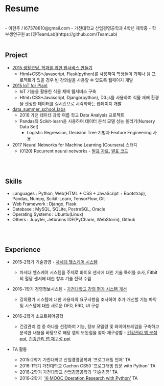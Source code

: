 # Resume
<br />
- 이현주 / l67378810@gmail.com
- 가천대학교 산업경영공학과 4학년 재학중
- 학부생연구원 at [@TeamLab](https://github.com/TeamLab)
<br />
<br />

## Project
- [2015 생활코딩, 학과를 위한 웹서비스 만들기](https://github.com/hyoenju/final_dacapo "final_dacapo")
  * Html+CSS+Javascript, Flask(python)를 사용하여 학생들이 과제나 팀 프로젝트가 있을 경우 빈 강의실을 사용할 수 있도록 웹페이지 개발
- [2015 IoT for Plant](https://github.com/hyoenju/ginseng)
  * IoT 기술을 활용한 식물 재배 웹서비스 구축
  * Html+CSS+Javascript, Django(python), D3.js를 사용하여 식물 재배 환경을 센싱한 데이터를 실시간으로 시각화하는 웹페이지 개발
- [data_summer_school_labs](https://github.com/hyoenju/data_summer_school_labs/blob/master/team/team_C/upgrade_percentage.ipynb)
  * 2016 가천 데이터 과학 여름 학교 Data Analysis 프로젝트
  * Pandas와 Scikit-learn을 사용하여 데이터 분석 모델 성능 올리기(Nursery Data Set)
    -  Logistic Regression, Decision Tree 기법과 Feature Engineering 사용
- 2017 Neural Networks for Machine Learning (Coursera) 스터디
    * (0120) Recurrent neural networks - [발표 자료](https://www.slideshare.net/secret/oHWi95QYKsMuvH), [발표 코드](https://github.com/hyoenju/seminar/blob/master/code/2017/0120/RNN_Basic.ipynb)
<br />
<br />

## Skills
* Languages : Python, Web(HTML + CSS + JavaScript + Bootstrap), Pandas, Numpy, Scikit-Learn, TensorFlow, Git
* Web Framework : Django, Flask
* Database : MySQL, SQLite, PostreSQL, Oracle
* Operating Systems : Ubuntu(Linux)
* Others : Jupyter, Jetbrains IDE(PyCharm, WebStorm), Github
<br />
<br />

## Experience
- 2015-2학기 기술경영 - [차세대 헬스케어 시스템](https://www.slideshare.net/secret/e7HM802aP8nkaX)
  * 차세대 헬스케어 시스템을 주제로 바이오 센서에 대한 기술 특허를 조사, Fitbit의 혈당 센서에 대한 향후 기술 전략 수립
- 2016-1학기 경영정보시스템 - [가천대학교 강의 평가 시스템 개선](https://www.slideshare.net/secret/f6nsA2246Wtbpx)
  * 강의평가 시스템에 대한 사용자의 요구사항을 조사하여 추가·개선할 기능 파악 및 시스템에 대한 새로운 DFD, ERD, UI 구성
- 2016-2학기 소프트웨어공학
  * 건강관리 앱 중 하나를 선정하여 기능, 정보 모델링 및 와이어프레임을 구축하고 분석한 내용을 바탕으로 해당 앱의 보완점을 찾아 재구성함 - [건강관리 앱 분석 ppt](https://www.slideshare.net/secret/JuK9xyImHJRTwE), [건강관리 앱 재구성 ppt](https://www.slideshare.net/secret/2BErC6d1sz8WsO)
  
- TA 활동
  * 2015-2학기 가천대학교 산업경영공학과 '프로그래밍 언어' TA
  * 2016-1학기 가천대학교 Gachon CS50 '프로그래밍 입문 with Python' TA
  * 2016-2학기 가천대학교 산업경영공학과 '기술경영' TA
  * 2016-2학기  ['K-MOOC Operation Research with Python'](https://github.com/TeamLab/Gachon_CS50_OR_KMOOC) TA
<br />
<br />
